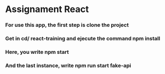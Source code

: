 # Assignament React

### For use this app, the first step is clone the project

### Get in cd/ react-training and ejecute the command npm install

### Here, you write npm start

### And the last instance, write npm run start fake-api
